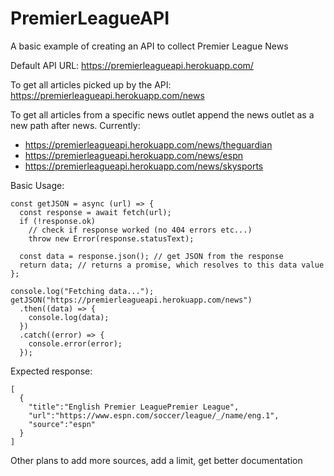 # PremierLeagueAPI
A basic example of creating an API to collect Premier League News

Default API URL: https://premierleagueapi.herokuapp.com/

To get all articles picked up by the API: https://premierleagueapi.herokuapp.com/news

To get all articles from a specific news outlet append the news outlet as a new path after news.
Currently:
- https://premierleagueapi.herokuapp.com/news/theguardian
- https://premierleagueapi.herokuapp.com/news/espn
- https://premierleagueapi.herokuapp.com/news/skysports

Basic Usage:

    const getJSON = async (url) => {
      const response = await fetch(url);
      if (!response.ok)
        // check if response worked (no 404 errors etc...)
        throw new Error(response.statusText);

      const data = response.json(); // get JSON from the response
      return data; // returns a promise, which resolves to this data value
    };

    console.log("Fetching data...");
    getJSON("https://premierleagueapi.herokuapp.com/news")
      .then((data) => {
        console.log(data);
      })
      .catch((error) => {
        console.error(error);
      });


Expected response:

    [
      {
        "title":"English Premier LeaguePremier League",
        "url":"https://www.espn.com/soccer/league/_/name/eng.1",
        "source":"espn"
      }
    ]


Other plans to add more sources, add a limit, get better documentation
